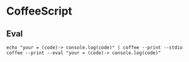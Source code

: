 # CoffeeScript

## Eval

    echo "your = (code)-> console.log(code)" | coffee --print --stdio
    coffee --print --eval "your = (code)-> console.log(code)"
